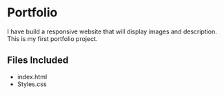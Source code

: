 # Portfolio
I have build a responsive website that will display images and description. This is my first portfolio project.

## Files Included
* index.html
* Styles.css

